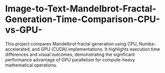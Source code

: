 # Image-to-Text-Mandelbrot-Fractal-Generation-Time-Comparison-CPU-vs-GPU-
This project compares Mandelbrot fractal generation using CPU, Numba-accelerated, and GPU (CUDA) implementations. It highlights execution time differences and visual outcomes, demonstrating the significant performance advantage of GPU parallelism for compute-heavy mathematical operations.
